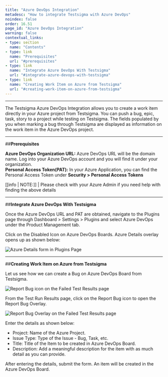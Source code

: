 ```yaml
---
title: "Azure DevOps Integration"
metadesc: "How to integrate Testsigma with Azure DevOps"
noindex: false
order: 16.51
page_id: "Azure DevOps Integration"
warning: false
contextual_links:
- type: section
  name: "Contents"
- type: link
  name: "Prerequisites"
  url: "#prerequisites"
- type: link
  name: "Integrate Azure DevOps With Testsigma"
  url: "#integrate-azure-devops-with-testsigma"
- type: link
  name: "Creating Work Item on Azure from Testsigma"
  url: "#creating-work-item-on-azure-from-testsigma"
---
```


---

The Testsigma Azure DevOps Integration allows you to create a work item directly in your Azure project from Testsigma. You can push a bug, epic, task, story to a project while testing on Testsigma. The fields populated by you when marking a bug through Testsigma are displayed as information on the work item in the Azure DevOps project.

---
##**Prerequisites**

**Azure DevOps Organization URL:** Azure DevOps URL will be the domain name. Log into your Azure DevOps account and you will find it under your organization.<br>
**Personal Access Token(PAT):** In your Azure Application, you can find the Personal Access Token under **Security > Personal Access Tokens**

[[info | NOTE:]]
| Please check with your Azure Admin if you need help with finding the above details

---
##**Integrate Azure DevOps With Testsigma**

Once the Azure DevOps URL and PAT are obtained, navigate to the Plugins page through Dashboard > Settings > Plugins and select Azure DevOps under the Product Management tab.

Click on the Disabled Icon on Azure DevOps Boards. Azure Details overlay opens up as shown below:

![Azure Details form in Plugins Page ](https://docs.testsigma.com/images/azure-devops-boards/plugins-azure-integration-form.png)

---
##**Creating Work Item on Azure from Testsigma**

Let us see how we can create a Bug on Azure DevOps Board from Testsigma.

![Report Bug icon on the Failed Test Results page](https://docs.testsigma.com/images/azure-devops-boards/test-result-failed-report-bug-icon.png)

From the Test Run Results page, click on the Report Bug icon to open the Report Bug Overlay.

![Report Bug Overlay on the Failed Test Results page](https://docs.testsigma.com/images/azure-devops-boards/test-result-failed-report-bug-overlay-azure-form-filled.png)

Enter the details as shown below:
  * Project: Name of the Azure Project.
  * Issue Type: Type of the Issue - Bug, Task, etc.
  * Title: Title of the Item to be created in Azure DevOps Board.
  * Description: Add a meaningful description for the item with as much detail as you can provide.

After entering the details, submit the form. An item will be created in the Azure DevOps Board.
